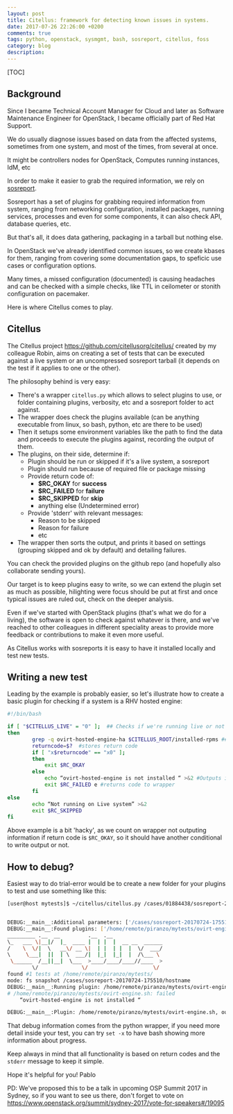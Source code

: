 ```yaml
---
layout: post
title: Citellus: framework for detecting known issues in systems.
date: 2017-07-26 22:26:00 +0200
comments: true
tags: python, openstack, sysmgmt, bash, sosreport, citellus, foss
category: blog
description:
---
```

[TOC]

## Background
Since I became Technical Account Manager for Cloud and later as Software Maintenance Engineer for OpenStack, I became officially part of Red Hat Support.

We do usually diagnose issues based on data from the affected systems, sometimes from one system, and most of the times, from several at once.

It might be controllers nodes for OpenStack, Computes running instances, IdM, etc

In order to make it easier to grab the required information, we rely on [sosreport](https://github.com/sosreport/sos).

Sosreport has a set of plugins for grabbing required information from system, ranging from networking configuration, installed packages, running services, processes and even for some components, it can also check API, database queries, etc.

But that's all, it does data gathering, packaging in a tarball but nothing else.

In OpenStack we've already identified common issues, so we create kbases for them, ranging from covering some documentation gaps, to speficic use cases or configuration options.

Many times, a missed configuration (documented) is causing headaches and can be checked with a simple checks, like TTL in ceilometer or stonith configuration on pacemaker.

Here is where Citellus comes to play.

## Citellus

The Citellus project <https://github.com/citellusorg/citellus/> created by my colleague Robin, aims on creating a set of tests that can be executed against a live system or an uncompressed sosreport tarball (it depends on the test if it applies to one or the other).

The philosophy behind is very easy:

- There's a wrapper `citellus.py` which allows to select plugins to use, or folder containing plugins, verbosity, etc and a sosreport folder to act against.
- The wrapper does check the plugins available (can be anything executable from linux, so bash, python, etc are there to be used)
- Then it setups some environment variables like the path to find the data and proceeds to execute the plugins against, recording the output of them.
- The plugins, on their side, determine if:
    - Plugin should be run or skipped if it's a live system, a sosreport
    - Plugin should run because of required file or package missing
    - Provide return code of:
        - **$RC_OKAY** for **success**
        - **$RC_FAILED** for **failure**
        - **$RC_SKIPPED** for **skip**
        - anything else (Undetermined error)
    - Provide 'stderr' with relevant messages:
        - Reason to be skipped
        - Reason for failure
        - etc
- The wrapper then sorts the output, and prints it based on settings (grouping skipped and ok by default) and detailing failures.

You can check the provided plugins on the github repo (and hopefully also collaborate sending yours).

Our target is to keep plugins easy to write, so we can extend the plugin set as much as possible, hilighting were focus should be put at first and once typical issues are ruled out, check on the deeper analysis.

Even if we've started with OpenStack plugins (that's what we do for a living), the software is open to check against whatever is there, and we've reached to other colleagues in different speciality areas to provide more feedback or contributions to make it even more useful.

As Citellus works with sosreports it is easy to have it installed locally and test new tests.

## Writing a new test

Leading by the example is probably easier, so let's illustrate how to create a basic plugin for checking if a system is a RHV hosted engine:

~~~bash
#!/bin/bash

if [ "$CITELLUS_LIVE" = "0" ];  ## Checks if we're running live or not
then
        grep -q ovirt-hosted-engine-ha $CITELLUS_ROOT/installed-rpms ## checks package
        returncode=$?  #stores return code
        if [ "x$returncode" == "x0" ];
        then
            exit $RC_OKAY
        else
            echo “ovirt-hosted-engine is not installed “ >&2 #Outputs info
            exit $RC_FAILED e #returns code to wrapper
        fi
else
        echo “Not running on Live system” >&2
        exit $RC_SKIPPED
fi
~~~

Above example is a bit 'hacky', as we count on wrapper not outputing information if return code is `$RC_OKAY`, so it should have another conditional to write output or not.

## How to debug?

Easiest way to do trial-error would be to create a new folder for your plugins to test and use something like this:

~~~sh
[user@host mytests]$ ~/citellus/citellus.py /cases/01884438/sosreport-20170724-175510/ycrta02.rd1.rf1 ~/mytests/  [-d debug]


DEBUG:__main__:Additional parameters: ['/cases/sosreport-20170724-175510/hostname', '/home/remote/piranzo/mytests/']
DEBUG:__main__:Found plugins: ['/home/remote/piranzo/mytests/ovirt-engine.sh']
_________ .__  __         .__  .__
\_   ___ \|__|/  |_  ____ |  | |  |  __ __  ______
/    \  \/|  \   __\/ __ \|  | |  | |  |  \/  ___/
\     \___|  ||  | \  ___/|  |_|  |_|  |  /\___ \
 \______  /__||__|  \___  >____/____/____//____  >
        \/              \/                     \/
found #1 tests at /home/remote/piranzo/mytests/
mode: fs snapshot /cases/sosreport-20170724-175510/hostname
DEBUG:__main__:Running plugin: /home/remote/piranzo/mytests/ovirt-engine.sh
# /home/remote/piranzo/mytests/ovirt-engine.sh: failed
    “ovirt-hosted-engine is not installed “

DEBUG:__main__:Plugin: /home/remote/piranzo/mytests/ovirt-engine.sh, output: {'text': u'\x1b[31mfailed\x1b[0m', 'rc': 1, 'err': '\xe2\x80\x9covirt-hosted-engine is not installed \xe2\x80\x9c\n', 'out': ''}
~~~

That debug information comes from the python wrapper, if you need more detail inside your test, you can try `set -x` to have bash showing more information about progress.

Keep always in mind that all functionality is based on return codes and the `stderr` message to keep it simple.

Hope it's helpful for you!
Pablo

PD: We've proposed this to be a talk in upcoming OSP Summit 2017 in Sydney, so if you want to see us there, don't forget to vote on <https://www.openstack.org/summit/sydney-2017/vote-for-speakers#/19095>

